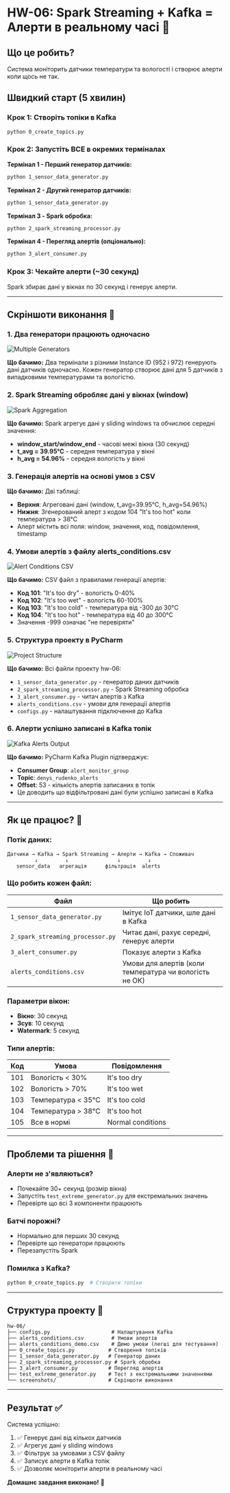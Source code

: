 # HW-06: Spark Streaming + Kafka = Алерти в реальному часі 🚀

## Що це робить?

Система моніторить датчики температури та вологості і створює алерти коли щось не так.

## Швидкий старт (5 хвилин)

### Крок 1: Створіть топіки в Kafka
```bash
python 0_create_topics.py
```

### Крок 2: Запустіть ВСЕ в окремих терміналах

**Термінал 1 - Перший генератор датчиків:**
```bash
python 1_sensor_data_generator.py
```

**Термінал 2 - Другий генератор датчиків:**
```bash
python 1_sensor_data_generator.py
```

**Термінал 3 - Spark обробка:**
```bash
python 2_spark_streaming_processor.py
```

**Термінал 4 - Перегляд алертів (опціонально):**
```bash
python 3_alert_consumer.py
```

### Крок 3: Чекайте алерти (~30 секунд)

Spark збирає дані у вікнах по 30 секунд і генерує алерти.

---

## Скріншоти виконання 📸

### 1. Два генератори працюють одночасно

![Multiple Generators](screenshots/03_multiple_generators.png)

**Що бачимо:** Два термінали з різними Instance ID (952 і 972) генерують дані датчиків одночасно. Кожен генератор створює дані для 5 датчиків з випадковими температурами та вологістю.

### 2. Spark Streaming обробляє дані у вікнах (window)

![Spark Aggregation](screenshots/img_3.png)

**Що бачимо:** Spark агрегує дані у sliding windows та обчислює середні значення:
- **window_start/window_end** - часові межі вікна (30 секунд)
- **t_avg = 39.95°C** - середня температура у вікні
- **h_avg = 54.96%** - середня вологість у вікні

### 3. Генерація алертів на основі умов з CSV

**Що бачимо:** Дві таблиці:
- **Верхня**: Агреговані дані (window, t_avg=39.95°C, h_avg=54.96%)
- **Нижня**: Згенерований алерт з кодом 104 "It's too hot" коли температура > 38°C
- Алерт містить всі поля: window, значення, код, повідомлення, timestamp

### 4. Умови алертів з файлу alerts_conditions.csv

![Alert Conditions CSV](screenshots/image.png)

**Що бачимо:** CSV файл з правилами генерації алертів:
- **Код 101**: "It's too dry" - вологість 0-40%
- **Код 102**: "It's too wet" - вологість 60-100%
- **Код 103**: "It's too cold" - температура від -300 до 30°C
- **Код 104**: "It's too hot" - температура від 40 до 300°C
- Значення -999 означає "не перевіряти"

### 5. Структура проекту в PyCharm

![Project Structure](screenshots/img_4.png)

**Що бачимо:** Всі файли проекту hw-06:
- `1_sensor_data_generator.py` - генератор даних датчиків
- `2_spark_streaming_processor.py` - Spark Streaming обробка
- `3_alert_consumer.py` - читач алертів з Kafka
- `alerts_conditions.csv` - умови для генерації алертів
- `configs.py` - налаштування підключення до Kafka

### 6. Алерти успішно записані в Kafka топік

![Kafka Alerts Output](screenshots/06_kafka_alerts_output.png)

**Що бачимо:** PyCharm Kafka Plugin підтверджує:
- **Consumer Group**: `alert_monitor_group`
- **Topic**: `denys_rudenko_alerts` 
- **Offset**: 53 - кількість алертів записаних в топік
- Це доводить що відфільтровані дані були успішно записані в Kafka

---

## Як це працює? 🤔

### Потік даних:
```
Датчики → Kafka → Spark Streaming → Алерти → Kafka → Споживач
         ↓         ↓                ↓         ↓
   sensor_data   агрегація      фільтрація  alerts
```

### Що робить кожен файл:

| Файл | Що робить | 
|------|-----------|
| `1_sensor_data_generator.py` | Імітує IoT датчики, шле дані в Kafka |
| `2_spark_streaming_processor.py` | Читає дані, рахує середні, генерує алерти |
| `3_alert_consumer.py` | Показує алерти з Kafka |
| `alerts_conditions.csv` | Умови для алертів (коли температура чи вологість не ОК) |

### Параметри вікон:
- **Вікно**: 30 секунд
- **Зсув**: 10 секунд  
- **Watermark**: 5 секунд

### Типи алертів:

| Код | Умова | Повідомлення |
|-----|-------|--------------|
| 101 | Вологість < 30% | It's too dry |
| 102 | Вологість > 70% | It's too wet |
| 103 | Температура < 35°C | It's too cold |
| 104 | Температура > 38°C | It's too hot |
| 105 | Все в нормі | Normal conditions |

---

## Проблеми та рішення 🔧

### Алерти не з'являються?
- Почекайте 30+ секунд (розмір вікна)
- Запустіть `test_extreme_generator.py` для екстремальних значень
- Перевірте що всі 3 компоненти працюють

### Батчі порожні?
- Нормально для перших 30 секунд
- Перевірте що генератори працюють
- Перезапустіть Spark

### Помилка з Kafka?
```bash
python 0_create_topics.py  # Створити топіки
```

---

## Структура проекту 📁

```
hw-06/
├── configs.py                    # Налаштування Kafka
├── alerts_conditions.csv         # Умови алертів
├── alerts_conditions_demo.csv    # Демо умови (легші для тестування)
├── 0_create_topics.py           # Створення топіків
├── 1_sensor_data_generator.py   # Генератор даних
├── 2_spark_streaming_processor.py # Spark обробка
├── 3_alert_consumer.py          # Перегляд алертів
├── test_extreme_generator.py    # Тест з екстремальними значеннями
└── screenshots/                 # Скріншоти виконання
```

---

## Результат ✅

Система успішно:
1. ✅ Генерує дані від кількох датчиків
2. ✅ Агрегує дані у sliding windows
3. ✅ Фільтрує за умовами з CSV файлу
4. ✅ Записує алерти в Kafka топік
5. ✅ Дозволяє моніторити алерти в реальному часі

**Домашнє завдання виконано!** 🎉
